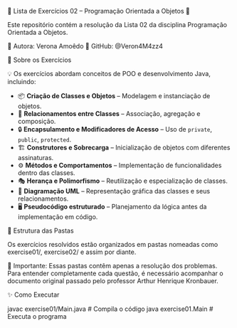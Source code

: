 🎀 Lista de Exercícios 02 – Programação Orientada a Objetos 🎀

Este repositório contém a resolução da Lista 02 da disciplina Programação Orientada a Objetos.

📌 Autora: Verona Amoêdo
📌 GitHub: @Veron4M4zz4

🌸 Sobre os Exercícios

💡 Os exercícios abordam conceitos de POO e desenvolvimento Java, incluindo:
- 📦 **Criação de Classes e Objetos** – Modelagem e instanciação de objetos.
- 🔗 **Relacionamentos entre Classes** – Associação, agregação e composição.
- 🔒 **Encapsulamento e Modificadores de Acesso** – Uso de `private`, `public`, `protected`.
- 🏗 **Construtores e Sobrecarga** – Inicialização de objetos com diferentes assinaturas.
- ⚙ **Métodos e Comportamentos** – Implementação de funcionalidades dentro das classes.
- 🎭 **Herança e Polimorfismo** – Reutilização e especialização de classes.
- 📄 **Diagramação UML** – Representação gráfica das classes e seus relacionamentos.
- 🖥️ **Pseudocódigo estruturado** – Planejamento da lógica antes da implementação em código.


📂 Estrutura das Pastas

Os exercícios resolvidos estão organizados em pastas nomeadas como exercise01/, exercise02/ e assim por diante.

📌 Importante: Essas pastas contêm apenas a resolução dos problemas. Para entender completamente cada questão, é necessário acompanhar o documento original passado pelo professor Arthur Henrique Kronbauer. 

✨ Como Executar

javac exercise01/Main.java  # Compila o código
java exercise01.Main        # Executa o programa
